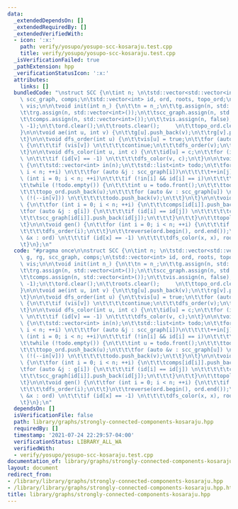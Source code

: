 ```yaml
---
data:
  _extendedDependsOn: []
  _extendedRequiredBy: []
  _extendedVerifiedWith:
  - icon: ':x:'
    path: verify/yosupo/yosupo-scc-kosaraju.test.cpp
    title: verify/yosupo/yosupo-scc-kosaraju.test.cpp
  _isVerificationFailed: true
  _pathExtension: hpp
  _verificationStatusIcon: ':x:'
  attributes:
    links: []
  bundledCode: "\nstruct SCC {\n\tint n; \n\tstd::vector<std::vector<int>> g, rg,\
    \ scc_graph, comps;\n\tstd::vector<int> id, ord, roots, topo_ord;\n\tstd::vector<bool>\
    \ vis;\n\n\tvoid init(int n_) {\n\t\tn = n_;\n\t\tg.assign(n, std::vector<int>());\n\
    \t\trg.assign(n, std::vector<int>());\n\t\tscc_graph.assign(n, std::vector<int>());\n\
    \t\tcomps.assign(n, std::vector<int>());\n\t\tvis.assign(n, false);\n\t\tid.assign(n,\
    \ -1);\n\t\tord.clear();\n\t\troots.clear();     \n\t\ttopo_ord.clear();  \n\t\
    }\n\n\tvoid ae(int u, int v) {\n\t\tg[u].push_back(v);\n\t\trg[v].push_back(u);\n\
    \t}\n\n\tvoid dfs_order(int u) {\n\t\tvis[u] = true;\n\t\tfor (auto &v : g[u])\
    \ {\n\t\t\tif (vis[v]) \n\t\t\t\tcontinue;\n\t\t\tdfs_order(v);\n\t\t}\n\t\tord.push_back(u);\n\
    \t}\n\n\tvoid dfs_color(int u, int c) {\n\t\tid[u] = c;\n\t\tfor (int &v : rg[u])\
    \ \n\t\t\tif (id[v] == -1) \n\t\t\t\tdfs_color(v, c);\n\t}\n\n\tvoid topological_sort()\
    \ {\n\t\tstd::vector<int> in(n);\n\t\tstd::list<int> todo;\n\t\tfor (int i = 0;\
    \ i < n; ++i) \n\t\t\tfor (auto &j : scc_graph[i])\n\t\t\t\t++in[j];\n\t\tfor\
    \ (int i = 0; i < n; ++i)\n\t\t\tif (!in[i] && id[i] == i)\n\t\t\t\ttodo.push_back(i);\n\
    \t\twhile (!todo.empty()) {\n\t\t\tint u = todo.front();\n\t\t\ttodo.pop_front();\n\
    \t\t\ttopo_ord.push_back(u);\n\t\t\tfor (auto &v : scc_graph[u]) \n\t\t\t\tif\
    \ (!(--in[v])) \n\t\t\t\t\ttodo.push_back(v);\n\t\t}\n\t}\n\n\tvoid build_scc_graph()\
    \ {\n\t\tfor (int i = 0; i < n; ++i) {\n\t\t\tcomps[id[i]].push_back(i);\n\t\t\
    \tfor (auto &j : g[i]) {\n\t\t\t\tif (id[i] == id[j]) \n\t\t\t\t\tcontinue;\n\t\
    \t\t\tscc_graph[id[i]].push_back(id[j]);\n\t\t\t}\n\t\t}\n\t\ttopological_sort();\n\
    \t}\n\n\tvoid gen() {\n\t\tfor (int i = 0; i < n; ++i) {\n\t\t\tif (!vis[i])\n\
    \t\t\t\tdfs_order(i);\n\t\t}\n\t\treverse(ord.begin(), ord.end());\n\t\tfor (auto\
    \ &x : ord) \n\t\t\tif (id[x] == -1) \n\t\t\t\tdfs_color(x, x), roots.push_back(x);\n\
    \t}\n};\n"
  code: "#pragma once\n\nstruct SCC {\n\tint n; \n\tstd::vector<std::vector<int>>\
    \ g, rg, scc_graph, comps;\n\tstd::vector<int> id, ord, roots, topo_ord;\n\tstd::vector<bool>\
    \ vis;\n\n\tvoid init(int n_) {\n\t\tn = n_;\n\t\tg.assign(n, std::vector<int>());\n\
    \t\trg.assign(n, std::vector<int>());\n\t\tscc_graph.assign(n, std::vector<int>());\n\
    \t\tcomps.assign(n, std::vector<int>());\n\t\tvis.assign(n, false);\n\t\tid.assign(n,\
    \ -1);\n\t\tord.clear();\n\t\troots.clear();     \n\t\ttopo_ord.clear();  \n\t\
    }\n\n\tvoid ae(int u, int v) {\n\t\tg[u].push_back(v);\n\t\trg[v].push_back(u);\n\
    \t}\n\n\tvoid dfs_order(int u) {\n\t\tvis[u] = true;\n\t\tfor (auto &v : g[u])\
    \ {\n\t\t\tif (vis[v]) \n\t\t\t\tcontinue;\n\t\t\tdfs_order(v);\n\t\t}\n\t\tord.push_back(u);\n\
    \t}\n\n\tvoid dfs_color(int u, int c) {\n\t\tid[u] = c;\n\t\tfor (int &v : rg[u])\
    \ \n\t\t\tif (id[v] == -1) \n\t\t\t\tdfs_color(v, c);\n\t}\n\n\tvoid topological_sort()\
    \ {\n\t\tstd::vector<int> in(n);\n\t\tstd::list<int> todo;\n\t\tfor (int i = 0;\
    \ i < n; ++i) \n\t\t\tfor (auto &j : scc_graph[i])\n\t\t\t\t++in[j];\n\t\tfor\
    \ (int i = 0; i < n; ++i)\n\t\t\tif (!in[i] && id[i] == i)\n\t\t\t\ttodo.push_back(i);\n\
    \t\twhile (!todo.empty()) {\n\t\t\tint u = todo.front();\n\t\t\ttodo.pop_front();\n\
    \t\t\ttopo_ord.push_back(u);\n\t\t\tfor (auto &v : scc_graph[u]) \n\t\t\t\tif\
    \ (!(--in[v])) \n\t\t\t\t\ttodo.push_back(v);\n\t\t}\n\t}\n\n\tvoid build_scc_graph()\
    \ {\n\t\tfor (int i = 0; i < n; ++i) {\n\t\t\tcomps[id[i]].push_back(i);\n\t\t\
    \tfor (auto &j : g[i]) {\n\t\t\t\tif (id[i] == id[j]) \n\t\t\t\t\tcontinue;\n\t\
    \t\t\tscc_graph[id[i]].push_back(id[j]);\n\t\t\t}\n\t\t}\n\t\ttopological_sort();\n\
    \t}\n\n\tvoid gen() {\n\t\tfor (int i = 0; i < n; ++i) {\n\t\t\tif (!vis[i])\n\
    \t\t\t\tdfs_order(i);\n\t\t}\n\t\treverse(ord.begin(), ord.end());\n\t\tfor (auto\
    \ &x : ord) \n\t\t\tif (id[x] == -1) \n\t\t\t\tdfs_color(x, x), roots.push_back(x);\n\
    \t}\n};\n"
  dependsOn: []
  isVerificationFile: false
  path: library/graphs/strongly-connected-components-kosaraju.hpp
  requiredBy: []
  timestamp: '2021-07-24 22:29:57-04:00'
  verificationStatus: LIBRARY_ALL_WA
  verifiedWith:
  - verify/yosupo/yosupo-scc-kosaraju.test.cpp
documentation_of: library/graphs/strongly-connected-components-kosaraju.hpp
layout: document
redirect_from:
- /library/library/graphs/strongly-connected-components-kosaraju.hpp
- /library/library/graphs/strongly-connected-components-kosaraju.hpp.html
title: library/graphs/strongly-connected-components-kosaraju.hpp
---
```

